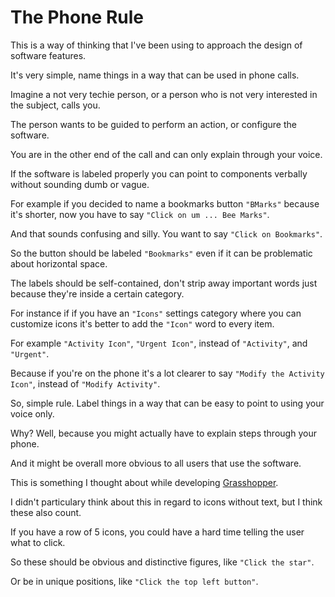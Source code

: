 # The Phone Rule

This is a way of thinking that I've been using to approach the design of software features.

It's very simple, name things in a way that can be used in phone calls.

Imagine a not very techie person, or a person who is not very interested in the subject, calls you.

The person wants to be guided to perform an action, or configure the software.

You are in the other end of the call and can only explain through your voice.

If the software is labeled properly you can point to components verbally without sounding dumb or vague.

For example if you decided to name a bookmarks button `"BMarks"` because it's shorter, now you have to say `"Click on um ... Bee Marks"`.

And that sounds confusing and silly. You want to say `"Click on Bookmarks"`.

So the button should be labeled `"Bookmarks"` even if it can be problematic about horizontal space.

The labels should be self-contained, don't strip away important words just because they're inside a certain category.

For instance if if you have an `"Icons"` settings category where you can customize icons it's better to add the `"Icon"` word to every item.

For example `"Activity Icon"`, `"Urgent Icon"`, instead of `"Activity"`, and `"Urgent"`.

Because if you're on the phone it's a lot clearer to say `"Modify the Activity Icon"`, instead of `"Modify Activity"`.

So, simple rule. Label things in a way that can be easy to point to using your voice only.

Why? Well, because you might actually have to explain steps through your phone.

And it might be overall more obvious to all users that use the software.

This is something I thought about while developing [Grasshopper](https://addons.mozilla.org/en-US/firefox/addon/grasshopper-urls/).

I didn't particulary think about this in regard to icons without text, but I think these also count.

If you have a row of 5 icons, you could have a hard time telling the user what to click.

So these should be obvious and distinctive figures, like `"Click the star"`.

Or be in unique positions, like `"Click the top left button"`.
